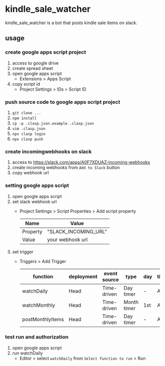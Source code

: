 # kindle_sale_watcher

kindle_sale_watcher is a bot that posts kindle sale items on slack.

## usage

### create google apps script project

1. access to google drive
1. create spread sheet
1. open google apps script
    * Extensions > Apps Script
1. copy script id
    * Project Settings > IDs > Script ID

### push source code to google apps script project

1. `git clone ...`
1. `npm install`
1. `cp -p .clasp.json.example .clasp.json`
1. `vim .clasp.json`
1. `npx clasp login`
1. `npx clasp push`

### create incomingwebhooks on slack

1. access to https://slack.com/apps/A0F7XDUAZ-incoming-webhooks
1. create incoming webhooks from `Add to Slack` button
1. copy webhook url

### setting google apps script

1. open google apps script
1. set slack webhook url
    * Project Settings > Script Properties > Add script property

      |Name    |Value               |
      |--------|--------------------|
      |Property|"SLACK_INCOMING_URL"|
      |Value   |your webhook url    |
1. set trigger
    * Triggers > Add Trigger

      |function        |deployment|event source|type       |day|time|failure notification|
      |----------------|----------|------------|-----------|---|----|--------------------|
      |watchDaily      |Head      |Time-driven |Day timer  |-  |Any |Any                 |
      |watchMonthly    |Head      |Time-driven |Month timer|1st|Any |Any                 |
      |postMonthlyItems|Head      |Time-driven |Day timer  |-  |Any |Any                 |

### test run and authorization

1. open google apps script
1. run watchDaily
    * Editor > select `watchDaily` from `Select function to run` > Run

